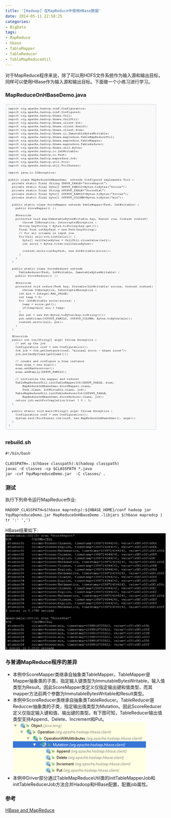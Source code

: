 ```yaml
---
title: '[Hadoop] 在MapReduce中使用HBase数据'
date: 2014-05-11 22:58:25
categories: 
- BigData
tags: 
- MapReduce
- hbase
- TableMapper
- TableReducer
- TableMapReduceUtil
---
```

对于MapReduce程序来说，除了可以用HDFS文件系统作为输入源和输出目标，同样可以使用HBase作为输入源和输出目标。下面做一个小练习进行学习。

### MapReduceOnHBaseDemo.java
![[Hadoop] 在MapReduce中使用HBase数据](/images/2014/5/0026uWfMzy792BlMwdae0.jpg)
### rebuild.sh
```
#!/bin/bash

CLASSPATH=.:$(hbase classpath):$(hadoop classpath)
javac -d classes -cp $CLASSPATH *.java
jar -cvf YquMapreduceDemo.jar  -C classes/ .
```

### 测试

执行下列命令运行MapReduce作业:
```
HADOOP_CLASSPATH=$(hbase mapredcp):${HBASE_HOME}/conf hadoop jar YquMapreduceDemo.jar MapReduceOnHBaseDemo -libjars $(hbase mapredcp | tr ':' ',')
```

HBase结果如下:
![[Hadoop] 在MapReduce中使用HBase数据](/images/2014/5/0026uWfMzy792yZMSQq9a.png)

### 与普通MapReduce程序的差异

- 本例中ScoreMapper类继承自抽象类TableMapper。TableMapper是Mapper抽象类的子类，指定输入键类型为ImmutableBytesWritable，输入值类型为Result。因此ScoreMapper类定义仅指定输出键和值类型，而其mapper方法前两个参数为ImmutableBytesWritable和Result类型。
- 本例中ScoreReducer类继承自抽象类TableReducer。TableReducer是Reduccer抽象类的子类，指定输出值类型为Mutation。因此ScoreReducer定义仅指定输入键和值、输出键的类型。有下图可知，TableReducer输出值类型支持Append、Delete、Increment和Put。![[Hadoop] 在MapReduce中使用HBase数据](/images/2014/5/0026uWfMzy79wvqMf45f9.png)
- 本例中Driver部分通过TableMapReduceUtil类的initTableMapperJob和initTableReducerJob方法合并Hadoop和HBase配置，配置job属性。

### 参考

[HBase and MapReduce](http://hbase.apache.org/book.html#mapreduce)    
